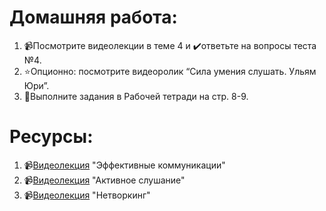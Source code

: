 # Домашняя работа:

1. 📹Посмотрите видеолекции в теме 4 и ✔️ответьте на вопросы теста №4.
2. ⭐Опционно: посмотрите видеоролик “Сила умения слушать. Ульям Юри”.
3. 📕Выполните задания в Рабочей тетради на стр. 8-9.  

# Ресурсы:
1. 📹[Видеолекция](https://www.youtube.com/watch?v=NIWfkf6XER8) "Эффективные коммуникации"
2. 📹[Видеолекция](https://www.youtube.com/watch?v=1qtfAxwPIqs) "Активное слушание"
3. 📹[Видеолекция](https://www.youtube.com/watch?v=HhZvCnAtGT0) "Нетворкинг"